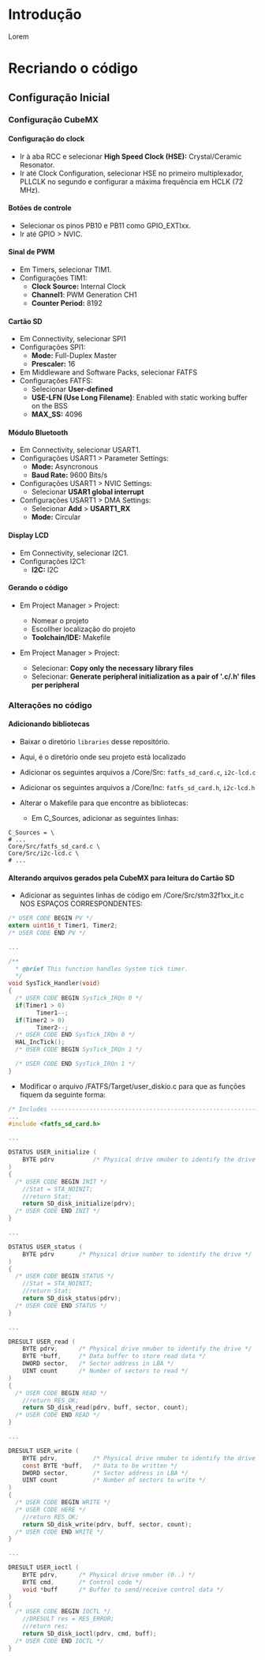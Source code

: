 # Introdução 

Lorem

# Recriando o código

## Configuração Inicial

### Configuração CubeMX

#### Configuração do clock

- Ir à aba RCC e selecionar **High Speed Clock (HSE):** Crystal/Ceramic Resonator.
- Ir até Clock Configuration, selecionar HSE no primeiro multiplexador, PLLCLK no segundo e configurar a máxima frequência em HCLK (72 MHz).

#### Botões de controle

- Selecionar os pinos PB10 e PB11 como GPIO_EXTIxx.
- Ir até GPIO > NVIC.

#### Sinal de PWM

- Em Timers, selecionar TIM1.
- Configurações TIM1:
    - **Clock Source:** Internal Clock
    - **Channel1**: PWM Generation CH1
    - **Counter Period:** 8192

#### Cartão SD

- Em Connectivity, selecionar SPI1
- Configurações SPI1:
    - **Mode:** Full-Duplex Master
    - **Prescaler:** 16 
- Em Middleware and Software Packs, selecionar FATFS
- Configurações FATFS:
    - Selecionar **User-defined** 
    - **USE-LFN (Use Long Filename)**: Enabled with static working buffer on the BSS
    - **MAX_SS:** 4096 

#### Módulo Bluetooth

- Em Connectivity, selecionar USART1.
- Configurações USART1 > Parameter Settings:
    - **Mode:** Asyncronous
    - **Baud Rate:** 9600 Bits/s 
- Configurações USART1 > NVIC Settings:
    - Selecionar **USAR1 global interrupt** 
- Configurações USART1 > DMA Settings:
    - Selecionar **Add** > **USART1_RX**
    - **Mode:** Circular 

#### Display LCD

- Em Connectivity, selecionar I2C1.
- Configurações I2C1:
    - **I2C:** I2C

#### Gerando o código

- Em Project Manager > Project:
    - Nomear o projeto
    - Escollher localização do projeto
    - **Toolchain/IDE:** Makefile

- Em Project Manager > Project:
    - Selecionar: **Copy only the necessary library files** 
    - Selecionar: **Generate peripheral initialization as a pair of '.c/.h' files per peripheral** 

### Alterações no código

#### Adicionando bibliotecas

- Baixar o diretório `libraries` desse repositório.
- Aqui, <projeto> é o diretório onde seu projeto está localizado
- Adicionar os seguintes arquivos a <projeto>/Core/Src: `fatfs_sd_card.c`, `i2c-lcd.c`
- Adicionar os seguintes arquivos a <projeto>/Core/Inc: `fatfs_sd_card.h`, `i2c-lcd.h`

- Alterar o Makefile para que encontre as bibliotecas:
    - Em C_Sources, adicionar as seguintes linhas:
```
C_Sources = \
# ...
Core/Src/fatfs_sd_card.c \
Core/Src/i2c-lcd.c \
# ...
```

#### Alterando arquivos gerados pela CubeMX para leitura do Cartão SD

- Adicionar as seguintes linhas de código em <projeto>/Core/Src/stm32f1xx_it.c NOS ESPAÇOS CORRESPONDENTES:
```c
/* USER CODE BEGIN PV */
extern uint16_t Timer1, Timer2;
/* USER CODE END PV */

...

/**
  * @brief This function handles System tick timer.
  */
void SysTick_Handler(void)
{
  /* USER CODE BEGIN SysTick_IRQn 0 */
  if(Timer1 > 0)
        Timer1--;
  if(Timer2 > 0)
        Timer2--;
  /* USER CODE END SysTick_IRQn 0 */
  HAL_IncTick();
  /* USER CODE BEGIN SysTick_IRQn 1 */

  /* USER CODE END SysTick_IRQn 1 */
}
```

- Modificar o arquivo <projeto>/FATFS/Target/user_diskio.c para que as funções fiquem da seguinte forma:
```c
/* Includes ------------------------------------------------------------------*/
...
#include <fatfs_sd_card.h>

...

DSTATUS USER_initialize (
	BYTE pdrv           /* Physical drive nmuber to identify the drive */
)
{
  /* USER CODE BEGIN INIT */
    //Stat = STA_NOINIT;
    //return Stat;
    return SD_disk_initialize(pdrv);
  /* USER CODE END INIT */
}

...

DSTATUS USER_status (
	BYTE pdrv       /* Physical drive number to identify the drive */
)
{
  /* USER CODE BEGIN STATUS */
    //Stat = STA_NOINIT;
    //return Stat;
    return SD_disk_status(pdrv);
  /* USER CODE END STATUS */
}

...

DRESULT USER_read (
	BYTE pdrv,      /* Physical drive nmuber to identify the drive */
	BYTE *buff,     /* Data buffer to store read data */
	DWORD sector,   /* Sector address in LBA */
	UINT count      /* Number of sectors to read */
)
{
  /* USER CODE BEGIN READ */
    //return RES_OK;
    return SD_disk_read(pdrv, buff, sector, count);
  /* USER CODE END READ */
}

...

DRESULT USER_write (
	BYTE pdrv,          /* Physical drive nmuber to identify the drive */
	const BYTE *buff,   /* Data to be written */
	DWORD sector,       /* Sector address in LBA */
	UINT count          /* Number of sectors to write */
)
{
  /* USER CODE BEGIN WRITE */
  /* USER CODE HERE */
    //return RES_OK;
    return SD_disk_write(pdrv, buff, sector, count);
  /* USER CODE END WRITE */
}

...

DRESULT USER_ioctl (
	BYTE pdrv,      /* Physical drive nmuber (0..) */
	BYTE cmd,       /* Control code */
	void *buff      /* Buffer to send/receive control data */
)
{
  /* USER CODE BEGIN IOCTL */
    //DRESULT res = RES_ERROR;
    //return res;
    return SD_disk_ioctl(pdrv, cmd, buff);
  /* USER CODE END IOCTL */
}
```
